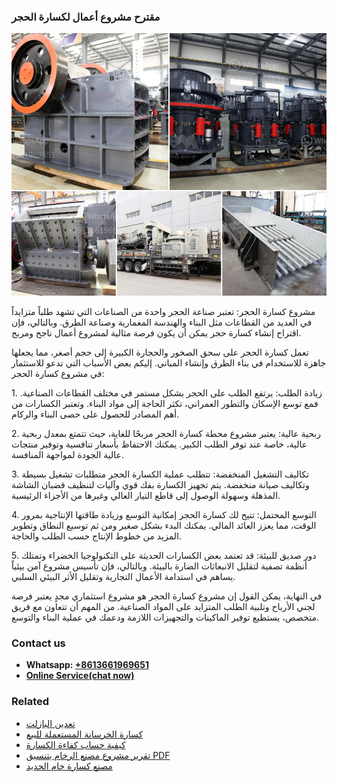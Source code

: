 <h3>مقترح مشروع أعمال لكسارة الحجر</h3><img src='1701854299.jpg' alt=''><p>مشروع كسارة الحجر: تعتبر صناعة الحجر واحدة من الصناعات التي تشهد طلباً متزايداً في العديد من القطاعات مثل البناء والهندسة المعمارية وصناعة الطرق. وبالتالي، فإن اقتراح إنشاء كسارة حجر يمكن أن يكون فرصة مثالية لمشروع أعمال ناجح ومربح.</p><p>تعمل كسارة الحجر على سحق الصخور والحجارة الكبيرة إلى حجم أصغر، مما يجعلها جاهزة للاستخدام في بناء الطرق وإنشاء المباني. إليكم بعض الأسباب التي تدعو للاستثمار في مشروع كسارة الحجر:</p><p>1. زيادة الطلب: يرتفع الطلب على الحجر بشكل مستمر في مختلف القطاعات الصناعية. فمع توسع الإسكان والتطور العمراني، تكثر الحاجة إلى مواد البناء. وتعتبر الكسارات من أهم المصادر للحصول على حصى البناء والركام.</p><p>2. ربحية عالية: يعتبر مشروع محطة كسارة الحجر مربحًا للغاية، حيث تتمتع بمعدل ربحية عالية، خاصة عند توفر الطلب الكبير. يمكنك الاحتفاظ بأسعار تنافسية وتوفير منتجات عالية الجودة لمواجهة المنافسة.</p><p>3. تكاليف التشغيل المنخفضة: تتطلب عملية الكسارة الحجر متطلبات تشغيل بسيطة وتكاليف صيانة منخفضة. يتم تجهيز الكسارة بفك قوي وآليات لتنظيف قضبان الشاشة المذهلة وسهولة الوصول إلى قاطع التيار العالي وغيرها من الأجزاء الرئيسية.</p><p>4. التوسع المحتمل: تتيح لك كسارة الحجر إمكانية التوسع وزيادة طاقتها الإنتاجية بمرور الوقت، مما يعزز العائد المالي. يمكنك البدء بشكل صغير ومن ثم توسيع النطاق وتطوير المزيد من خطوط الإنتاج حسب الطلب والحاجة.</p><p>5. دور صديق للبيئة: قد تعتمد بعض الكسارات الحديثة على التكنولوجيا الخضراء وتمتلك أنظمة تصفية لتقليل الانبعاثات الضارة بالبيئة. وبالتالي، فإن تأسيس مشروع آمن بيئياً يساهم في استدامة الأعمال التجارية وتقليل الأثر البيئي السلبي.</p><p>في النهاية، يمكن القول إن مشروع كسارة الحجر هو مشروع استثماري مجدٍ يعتبر فرصة لجني الأرباح وتلبية الطلب المتزايد على المواد الصناعية. من المهم أن تتعاون مع فريق متخصص، يستطيع توفير الماكينات والتجهيزات اللازمة ودعمك في عملية البناء والتوسع.</p><h3>Contact us</h3><ul><li><strong>Whatsapp:&nbsp;<a href="https://wa.me/8613661969651">+8613661969651</a></strong></li><li><a href="https://swt.shibang-china.com/?git&amp;zhl&amp;مقترح مشروع أعمال لكسارة الحجر"><strong>Online Service(chat now)</strong></a></li></ul><h3>Related</h3><ul><li><a href='تعدين البازلت.md'>تعدين البازلت</a></li><li><a href='كسارة الخرسانة المستعملة للبيع.md'>كسارة الخرسانة المستعملة للبيع</a></li><li><a href='كيفية حساب كفاءة الكسارة.md'>كيفية حساب كفاءة الكسارة</a></li><li><a href='تقرير مشروع مصنع الرخام بتنسيق PDF.md'>تقرير مشروع مصنع الرخام بتنسيق PDF</a></li><li><a href='مصنع كسارة خام الحديد.md'>مصنع كسارة خام الحديد</a></li></ul>